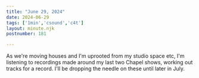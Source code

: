 ```yaml
---
title: "June 29, 2024"
date: 2024-06-29
tags: ['1min','csound','c4t']
layout: minute.njk
postnumber: 181

---
```


As we're moving houses and I'm uprooted from my studio space etc, I'm listening to recordings made around my last two Chapel shows, working out tracks for a record. I'll be dropping the needle on these until later in July.